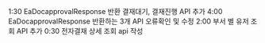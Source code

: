 
1:30 EaDocapprovalResponse 반환 결재대기, 결재진행 API 추가 
4:00 EaDocapprovalResponse 반환하는 3개 API 오류확인 및 수정
2:00 부서 별 유저 조회 API 추가
0:30 전자결재 상세 조회 api 작성 